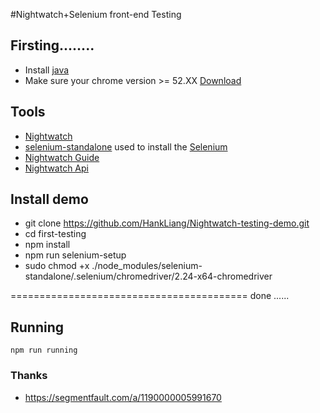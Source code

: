 #Nightwatch+Selenium front-end Testing

## Firsting........
  * Install [java](http://www.oracle.com/technetwork/java/javase/downloads/jre8-downloads-2133155.html)
  * Make sure your chrome version >= 52.XX [Download](https://www.google.com/chrome/)

## Tools
  * [Nightwatch](https://github.com/nightwatchjs/nightwatch)
  * [selenium-standalone](https://github.com/vvo/selenium-standalone) used to install the [Selenium](http://www.seleniumhq.org/)
  * [Nightwatch Guide](http://nightwatchjs.org/guide)
  * [Nightwatch Api](http://nightwatchjs.org/api)

## Install demo
  * git clone https://github.com/HankLiang/Nightwatch-testing-demo.git
  * cd first-testing
  * npm install
  * npm run selenium-setup
  * sudo chmod +x ./node_modules/selenium-standalone/.selenium/chromedriver/2.24-x64-chromedriver

=========================================  done ......

## Running
  `npm run running`

### Thanks
- https://segmentfault.com/a/1190000005991670
